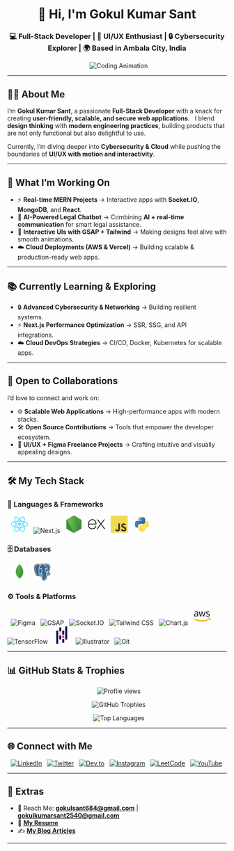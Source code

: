 <h1 align="center">👋 Hi, I'm Gokul Kumar Sant</h1>

<h3 align="center">💻 Full-Stack Developer | 🎨 UI/UX Enthusiast | 🔒 Cybersecurity Explorer | 🌍 Based in Ambala City, India</h3>
<p align="center">
  <img src="https://media0.giphy.com/media/v1.Y2lkPTc5MGI3NjExMGdqcDN4Z201MWdhbGQxbjBvM214d2h5d3YyZ2prZWZyZDFhZGEwdiZlcD12MV9naWZzX3NlYXJjaCZjdD1n/CrFLL3CnRpw5ddlBMm/giphy.webp" width="250" alt="Coding Animation" />
</p>

---

## 👨‍💻 About Me

I’m **Gokul Kumar Sant**, a passionate **Full-Stack Developer** with a knack for creating **user-friendly, scalable, and secure web applications**.  
I blend **design thinking** with **modern engineering practices**, building products that are not only functional but also delightful to use.  

Currently, I’m diving deeper into **Cybersecurity & Cloud** while pushing the boundaries of **UI/UX with motion and interactivity**.  

---

## 🚀 What I’m Working On

- ⚡ **Real-time MERN Projects** → Interactive apps with **Socket.IO**, **MongoDB**, and **React**.  
- 🤖 **AI-Powered Legal Chatbot** → Combining **AI + real-time communication** for smart legal assistance.  
- 🎨 **Interactive UIs with GSAP + Tailwind** → Making designs feel alive with smooth animations.  
- ☁️ **Cloud Deployments (AWS & Vercel)** → Building scalable & production-ready web apps.  

---

## 📚 Currently Learning & Exploring

- 🔒 **Advanced Cybersecurity & Networking** → Building resilient systems.  
- ⚡ **Next.js Performance Optimization** → SSR, SSG, and API integrations.  
- ☁️ **Cloud DevOps Strategies** → CI/CD, Docker, Kubernetes for scalable apps.  

---

## 🤝 Open to Collaborations

I’d love to connect and work on:  
- 🌐 **Scalable Web Applications** → High-performance apps with modern stacks.  
- 🛠️ **Open Source Contributions** → Tools that empower the developer ecosystem.  
- 🎨 **UI/UX + Figma Freelance Projects** → Crafting intuitive and visually appealing designs.  

---

## 🛠️ My Tech Stack

### 🌟 Languages & Frameworks  
<p align="left">
  <img src="https://raw.githubusercontent.com/devicons/devicon/master/icons/react/react-original.svg" width="40" height="40" alt="React"/>
  <img src="https://cdn.worldvectorlogo.com/logos/nextjs-2.svg" width="40" height="40" alt="Next.js"/>
  <img src="https://raw.githubusercontent.com/devicons/devicon/master/icons/nodejs/nodejs-original.svg" width="40" height="40" alt="Node.js"/>
  <img src="https://raw.githubusercontent.com/devicons/devicon/master/icons/express/express-original.svg" width="40" height="40" alt="Express"/>
  <img src="https://raw.githubusercontent.com/devicons/devicon/master/icons/javascript/javascript-original.svg" width="40" height="40" alt="JavaScript"/>
  <img src="https://raw.githubusercontent.com/devicons/devicon/master/icons/python/python-original.svg" width="40" height="40" alt="Python"/>
</p>

### 🗄️ Databases  
<p align="left">
  <img src="https://raw.githubusercontent.com/devicons/devicon/master/icons/mongodb/mongodb-original.svg" width="40" height="40" alt="MongoDB"/>
  <img src="https://raw.githubusercontent.com/devicons/devicon/master/icons/postgresql/postgresql-original.svg" width="40" height="40" alt="PostgreSQL"/>
</p>

### ⚙️ Tools & Platforms  
<p align="left">
  <img src="https://cdn.worldvectorlogo.com/logos/figma-1.svg" width="40" height="40" alt="Figma"/>
  <img src="https://www.svgrepo.com/show/373656/gsap.svg" width="40" height="40" alt="GSAP"/>
  <img src="https://socket.io/images/logo.svg" width="40" height="40" alt="Socket.IO"/>
  <img src="https://www.vectorlogo.zone/logos/tailwindcss/tailwindcss-icon.svg" width="40" height="40" alt="Tailwind CSS"/>
  <img src="https://www.chartjs.org/media/logo-title.svg" width="40" height="40" alt="Chart.js"/>
  <img src="https://raw.githubusercontent.com/devicons/devicon/master/icons/amazonwebservices/amazonwebservices-original.svg" width="40" height="40" alt="AWS"/>
  <img src="https://www.vectorlogo.zone/logos/tensorflow/tensorflow-icon.svg" width="40" height="40" alt="TensorFlow"/>
  <img src="https://raw.githubusercontent.com/devicons/devicon/master/icons/pandas/pandas-original.svg" width="40" height="40" alt="Pandas"/>
  <img src="https://www.vectorlogo.zone/logos/adobe_illustrator/adobe_illustrator-icon.svg" width="40" height="40" alt="Illustrator"/>
  <img src="https://www.vectorlogo.zone/logos/git-scm/git-scm-icon.svg" width="40" height="40" alt="Git"/>
</p>

---

## 📊 GitHub Stats & Trophies  

<p align="center">
  <img src="https://komarev.com/ghpvc/?username=gokuls-bit&label=Profile%20Views&color=0e75b6&style=flat" alt="Profile views"/>
</p>

<p align="center">
  <img src="https://github-profile-trophy.vercel.app/?username=gokuls-bit&theme=onedark&row=2&column=4" alt="GitHub Trophies"/>
</p>

<p align="center">
  <img src="https://github-readme-stats.vercel.app/api/top-langs?username=gokuls-bit&show_icons=true&locale=en&layout=compact" alt="Top Languages"/>
</p>

---

## 🌐 Connect with Me  

<p align="left">
  <a href="https://www.linkedin.com/in/gokul-kumar-sant-581145205/" target="_blank"><img src="https://cdn.jsdelivr.net/npm/simple-icons@3.0.1/icons/linkedin.svg" width="30" height="30" alt="LinkedIn"/></a>
  <a href="https://twitter.com/gokulsantamb" target="_blank"><img src="https://cdn.jsdelivr.net/npm/simple-icons@3.0.1/icons/twitter.svg" width="30" height="30" alt="Twitter"/></a>
  <a href="https://dev.to/gokulkumarsant" target="_blank"><img src="https://cdn.jsdelivr.net/npm/simple-icons@3.0.1/icons/dev-dot-to.svg" width="30" height="30" alt="Dev.to"/></a>
  <a href="https://instagram.com/gokulsantt" target="_blank"><img src="https://cdn.jsdelivr.net/npm/simple-icons@3.0.1/icons/instagram.svg" width="30" height="30" alt="Instagram"/></a>
  <a href="https://www.leetcode.com/gokul_kumar_sant" target="_blank"><img src="https://cdn.jsdelivr.net/npm/simple-icons@3.0.1/icons/leetcode.svg" width="30" height="30" alt="LeetCode"/></a>
  <a href="https://www.youtube.com/c/gokulsant" target="_blank"><img src="https://cdn.jsdelivr.net/npm/simple-icons@3.0.1/icons/youtube.svg" width="30" height="30" alt="YouTube"/></a>
</p>

---

## 📄 Extras  

- 📧 Reach Me: **gokulsant684@gmail.com** | **gokulkumarsant2540@gmail.com**  
- 📄 [**My Resume**](https://acrobat.adobe.com/id/urn:aaid:sc:AP:6ae756a3-126a-465e-adf5-d9ac3e87ca5b)  
- ✍️ [**My Blog Articles**](https://www.blogger.com/blog/posts/4543191805551320646?hl=en)  

---
